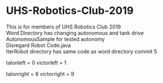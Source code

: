 # UHS-Robotics-Club-2019
This is for members of UHS Robotics Club 2019<br>
Word Directory has changing autonomous and tank drive<br>
AutonomousSample for tested autonomy<br>
Disregard Robot Code.java<br>
IterRobot directory has same code as word directory commit 5

talonleft = 0
victorleft = 1

talonright = 8
victorright = 9
